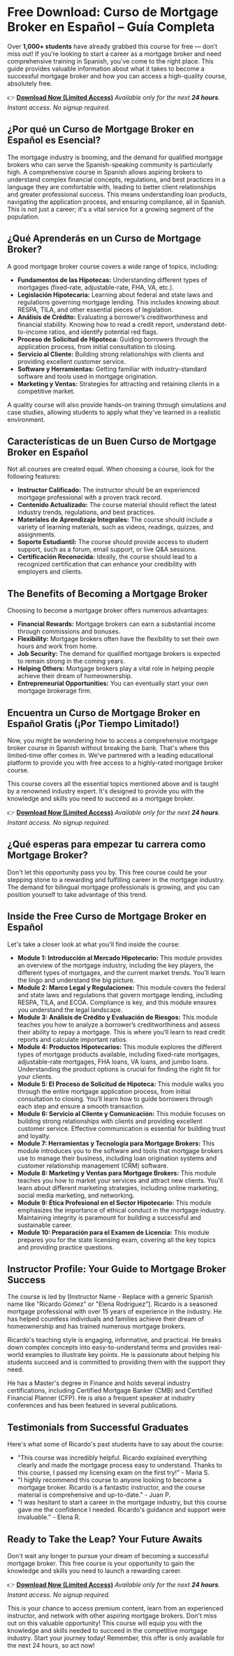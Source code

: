# Free Download: Curso de Mortgage Broker en Español – Guía Completa

Over **1,000+ students** have already grabbed this course for free — don’t miss out! If you’re looking to start a career as a mortgage broker and need comprehensive training in Spanish, you've come to the right place. This guide provides valuable information about what it takes to become a successful mortgage broker and how you can access a high-quality course, absolutely free.

👉 [**Download Now (Limited Access)**](https://udemywork.com/curso-de-mortgage-broker-en-espanol)
_Available only for the next **24 hours**. Instant access. No signup required._

## ¿Por qué un Curso de Mortgage Broker en Español es Esencial?

The mortgage industry is booming, and the demand for qualified mortgage brokers who can serve the Spanish-speaking community is particularly high. A comprehensive course in Spanish allows aspiring brokers to understand complex financial concepts, regulations, and best practices in a language they are comfortable with, leading to better client relationships and greater professional success. This means understanding loan products, navigating the application process, and ensuring compliance, all in Spanish. This is not just a career; it's a vital service for a growing segment of the population.

## ¿Qué Aprenderás en un Curso de Mortgage Broker?

A good mortgage broker course covers a wide range of topics, including:

*   **Fundamentos de las Hipotecas:** Understanding different types of mortgages (fixed-rate, adjustable-rate, FHA, VA, etc.).
*   **Legislación Hipotecaria:** Learning about federal and state laws and regulations governing mortgage lending. This includes knowing about RESPA, TILA, and other essential pieces of legislation.
*   **Análisis de Crédito:** Evaluating a borrower’s creditworthiness and financial stability. Knowing how to read a credit report, understand debt-to-income ratios, and identify potential red flags.
*   **Proceso de Solicitud de Hipoteca:** Guiding borrowers through the application process, from initial consultation to closing.
*   **Servicio al Cliente:** Building strong relationships with clients and providing excellent customer service.
*   **Software y Herramientas:** Getting familiar with industry-standard software and tools used in mortgage origination.
*   **Marketing y Ventas:** Strategies for attracting and retaining clients in a competitive market.

A quality course will also provide hands-on training through simulations and case studies, allowing students to apply what they've learned in a realistic environment.

## Características de un Buen Curso de Mortgage Broker en Español

Not all courses are created equal. When choosing a course, look for the following features:

*   **Instructor Calificado:** The instructor should be an experienced mortgage professional with a proven track record.
*   **Contenido Actualizado:** The course material should reflect the latest industry trends, regulations, and best practices.
*   **Materiales de Aprendizaje Integrales:** The course should include a variety of learning materials, such as videos, readings, quizzes, and assignments.
*   **Soporte Estudiantil:** The course should provide access to student support, such as a forum, email support, or live Q&A sessions.
*   **Certificación Reconocida:** Ideally, the course should lead to a recognized certification that can enhance your credibility with employers and clients.

## The Benefits of Becoming a Mortgage Broker

Choosing to become a mortgage broker offers numerous advantages:

*   **Financial Rewards:** Mortgage brokers can earn a substantial income through commissions and bonuses.
*   **Flexibility:** Mortgage brokers often have the flexibility to set their own hours and work from home.
*   **Job Security:** The demand for qualified mortgage brokers is expected to remain strong in the coming years.
*   **Helping Others:** Mortgage brokers play a vital role in helping people achieve their dream of homeownership.
*   **Entrepreneurial Opportunities:** You can eventually start your own mortgage brokerage firm.

## Encuentra un Curso de Mortgage Broker en Español Gratis (¡Por Tiempo Limitado!)

Now, you might be wondering how to access a comprehensive mortgage broker course in Spanish without breaking the bank. That's where this limited-time offer comes in. We've partnered with a leading educational platform to provide you with free access to a highly-rated mortgage broker course.

This course covers all the essential topics mentioned above and is taught by a renowned industry expert. It's designed to provide you with the knowledge and skills you need to succeed as a mortgage broker.

👉 [**Download Now (Limited Access)**](https://udemywork.com/curso-de-mortgage-broker-en-espanol)
_Available only for the next **24 hours**. Instant access. No signup required._

## ¿Qué esperas para empezar tu carrera como Mortgage Broker?

Don't let this opportunity pass you by. This free course could be your stepping stone to a rewarding and fulfilling career in the mortgage industry. The demand for bilingual mortgage professionals is growing, and you can position yourself to take advantage of this trend.

## Inside the Free Curso de Mortgage Broker en Español

Let's take a closer look at what you'll find inside the course:

*   **Module 1: Introducción al Mercado Hipotecario:** This module provides an overview of the mortgage industry, including the key players, the different types of mortgages, and the current market trends. You’ll learn the lingo and understand the big picture.
*   **Module 2: Marco Legal y Regulaciones:** This module covers the federal and state laws and regulations that govern mortgage lending, including RESPA, TILA, and ECOA. Compliance is key, and this module ensures you understand the legal landscape.
*   **Module 3: Análisis de Crédito y Evaluación de Riesgos:** This module teaches you how to analyze a borrower’s creditworthiness and assess their ability to repay a mortgage. This is where you’ll learn to read credit reports and calculate important ratios.
*   **Module 4: Productos Hipotecarios:** This module explores the different types of mortgage products available, including fixed-rate mortgages, adjustable-rate mortgages, FHA loans, VA loans, and jumbo loans. Understanding the product options is crucial for finding the right fit for your clients.
*   **Module 5: El Proceso de Solicitud de Hipoteca:** This module walks you through the entire mortgage application process, from initial consultation to closing. You’ll learn how to guide borrowers through each step and ensure a smooth transaction.
*   **Module 6: Servicio al Cliente y Comunicación:** This module focuses on building strong relationships with clients and providing excellent customer service. Effective communication is essential for building trust and loyalty.
*   **Module 7: Herramientas y Tecnología para Mortgage Brokers:** This module introduces you to the software and tools that mortgage brokers use to manage their business, including loan origination systems and customer relationship management (CRM) software.
*   **Module 8: Marketing y Ventas para Mortgage Brokers:** This module teaches you how to market your services and attract new clients. You’ll learn about different marketing strategies, including online marketing, social media marketing, and networking.
*   **Module 9: Ética Profesional en el Sector Hipotecario:** This module emphasizes the importance of ethical conduct in the mortgage industry. Maintaining integrity is paramount for building a successful and sustainable career.
*   **Module 10: Preparación para el Examen de Licencia:** This module prepares you for the state licensing exam, covering all the key topics and providing practice questions.

## Instructor Profile: Your Guide to Mortgage Broker Success

The course is led by [Instructor Name - Replace with a generic Spanish name like "Ricardo Gómez" or "Elena Rodriguez"]. Ricardo is a seasoned mortgage professional with over 15 years of experience in the industry. He has helped countless individuals and families achieve their dream of homeownership and has trained numerous mortgage brokers.

Ricardo's teaching style is engaging, informative, and practical. He breaks down complex concepts into easy-to-understand terms and provides real-world examples to illustrate key points. He is passionate about helping his students succeed and is committed to providing them with the support they need.

He has a Master's degree in Finance and holds several industry certifications, including Certified Mortgage Banker (CMB) and Certified Financial Planner (CFP). He is also a frequent speaker at industry conferences and has been featured in several publications.

## Testimonials from Successful Graduates

Here's what some of Ricardo's past students have to say about the course:

*   "This course was incredibly helpful. Ricardo explained everything clearly and made the mortgage process easy to understand. Thanks to this course, I passed my licensing exam on the first try!" - Maria S.
*   "I highly recommend this course to anyone looking to become a mortgage broker. Ricardo is a fantastic instructor, and the course material is comprehensive and up-to-date." - Juan P.
*   "I was hesitant to start a career in the mortgage industry, but this course gave me the confidence I needed. Ricardo's guidance and support were invaluable." - Elena R.

## Ready to Take the Leap? Your Future Awaits

Don't wait any longer to pursue your dream of becoming a successful mortgage broker. This free course is your opportunity to gain the knowledge and skills you need to launch a rewarding career.

👉 [**Download Now (Limited Access)**](https://udemywork.com/curso-de-mortgage-broker-en-espanol)
_Available only for the next **24 hours**. Instant access. No signup required._

This is your chance to access premium content, learn from an experienced instructor, and network with other aspiring mortgage brokers. Don't miss out on this valuable opportunity! This course will equip you with the knowledge and skills needed to succeed in the competitive mortgage industry. Start your journey today! Remember, this offer is only available for the next 24 hours, so act now!
